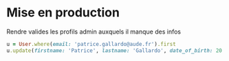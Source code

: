 # Mise en production

Rendre valides les profils admin auxquels il manque des infos

```ruby
u = User.where(email: 'patrice.gallardo@aude.fr').first
u.update(firstname: 'Patrice', lastname: 'Gallardo', date_of_birth: 20.years.ago, postal_code: '11000')
```
